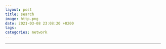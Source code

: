 ```yaml
---
layout: post
title: search
image: http.png
date: 2021-03-08 23:08:20 +0200
tags:
categories: network
---
```


***

